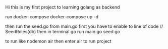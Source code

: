 Hi this is my first project to learning golang as backend

run docker-compose
docker-compose up -d

then run the seed.go from main.go
first you have to
enable to line of code // SeedRoles(db)
then in terminal
go run main.go seed.go

to run like nodemon
air then enter
air to run project

